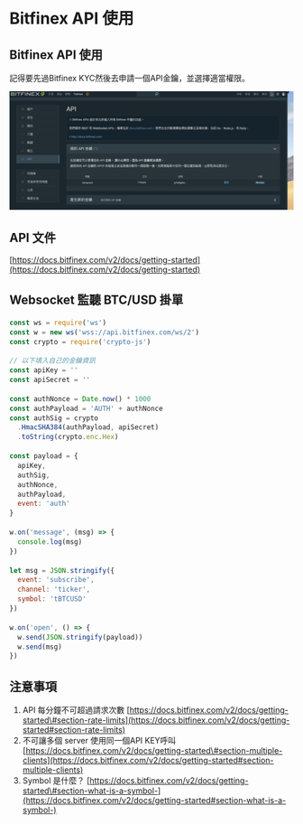 # Bitfinex API 使用

## Bitfinex API 使用

記得要先過Bitfinex KYC然後去申請一個API金鑰，並選擇適當權限。

![](.gitbook/assets/螢幕快照%202019-08-02%20上午11.56.17.png)

## API 文件

[https://docs.bitfinex.com/v2/docs/getting-started](https://docs.bitfinex.com/v2/docs/getting-started)

## Websocket 監聽 BTC/USD 掛單

```javascript
const ws = require('ws')
const w = new ws('wss://api.bitfinex.com/ws/2')
const crypto = require('crypto-js')

// 以下填入自己的金鑰資訊
const apiKey = ''
const apiSecret = ''

const authNonce = Date.now() * 1000
const authPayload = 'AUTH' + authNonce
const authSig = crypto
  .HmacSHA384(authPayload, apiSecret)
  .toString(crypto.enc.Hex)

const payload = {
  apiKey,
  authSig,
  authNonce,
  authPayload,
  event: 'auth'
}

w.on('message', (msg) => {
  console.log(msg)
})

let msg = JSON.stringify({
  event: 'subscribe',
  channel: 'ticker',
  symbol: 'tBTCUSD'
})

w.on('open', () => {
  w.send(JSON.stringify(payload))
  w.send(msg)
})
```

## 注意事項

1. API 每分鐘不可超過請求次數 [https://docs.bitfinex.com/v2/docs/getting-started\#section-rate-limits](https://docs.bitfinex.com/v2/docs/getting-started#section-rate-limits)
2. 不可讓多個 server 使用同一個API KEY呼叫 [https://docs.bitfinex.com/v2/docs/getting-started\#section-multiple-clients](https://docs.bitfinex.com/v2/docs/getting-started#section-multiple-clients)
3. Symbol 是什麼？ [https://docs.bitfinex.com/v2/docs/getting-started\#section-what-is-a-symbol-](https://docs.bitfinex.com/v2/docs/getting-started#section-what-is-a-symbol-)

